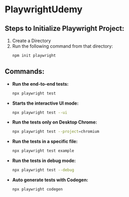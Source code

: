 # PlaywrightUdemy

## Steps to Initialize Playwright Project:
1. Create a Directory
2. Run the following command from that directory:
    ```sh
    npm init playwright
    ```

## Commands:
- **Run the end-to-end tests:**
    ```sh
    npx playwright test
    ```

- **Starts the interactive UI mode:**
    ```sh
    npx playwright test --ui
    ```

- **Run the tests only on Desktop Chrome:**
    ```sh
    npx playwright test --project=chromium
    ```

- **Run the tests in a specific file:**
    ```sh
    npx playwright test example
    ```

- **Run the tests in debug mode:**
    ```sh
    npx playwright test --debug
    ```

- **Auto generate tests with Codegen:**
    ```sh
    npx playwright codegen
    ```
